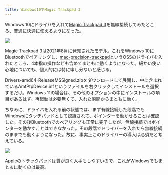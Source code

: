 ```yaml
---
title: Windows10でMagic Trackpad 3
---
```

Windows 10にドライバを入れて[Magic Trackpad 3](https://www.amazon.co.jp/dp/B09BTT6FJ9)を無線接続してみたところ、普通に快適に使えるようになった。

![](https://lh3.googleusercontent.com/g3KaJO0KYadxMSHTCYMGSN1saH07hBvCmtVXLKWZV9cNgok3w7fMzNsHLQoxh7xOQh6Pq3UDfF_8N3M6HPOEGrpzwn5mC6RL6drNTyUoKRtpwaailrJLZuIjoB4111HfFzDgzd6v4R5CIX4yh9kekTNivNxxV5P5cMJWDE6xDnXiLa2sD4kcPdLJ7XrSpg)

Magic Trackpad 3は2021年8月に発売されたモデル。これをWindows 10にBluetoothでペアリングし、[mac-precision-trackpad](https://github.com/imbushuo/mac-precision-touchpad)というOSSのドライバを入れたところ、4本指の操作なども含めてまともに動くようになった。細かい使い心地についても、個人的には特に申し分ないと感じる。

Drivers-amd64-ReleaseMSSigned.zipをダウンロードして展開し、中に含まれているAmtPtpDevice.infというファイルを右クリックしてインストールを選択するだけ。Windows 11の場合は、その他のオプションの中にインストールの項目があるはず。再起動は必要無くて、入れた瞬間からまともに動く。

ちなみに、ドライバを入れる前の状態では、まず有線接続した段階でもWindowsにタッチパッドとして認識されて、ポインターを動かせることは確認した。その後Bluetoothでのペアリングも正常に完了したが、無線接続ではポインターを動かすことはできなかった。その段階でドライバーを入れたら無線接続のままでも動くようになった。故に、事実上このドライバーの導入は必須だと考えている。

![](https://lh5.googleusercontent.com/oqOq_lpi2-29L720KiK-_qKaQVpOiAyIAWwHLeDi4jCmddLTenvfjDIYYC0NsuWHRNWG1aycbuBa6JW_IVfSi7B7AFEqltJntce93a2f8glRnOdlFaAe9l5wFAks2iTDtRqLKJY0nvaJ1Kd3p5nDAywJwG7e8CyPidHU7A4SImok1p2lWBIEgyjVyYP_jQ)

Appleのトラックパッドは質が良く入手もしやすいので、これがWindowsでもまともに動くのは最高。
